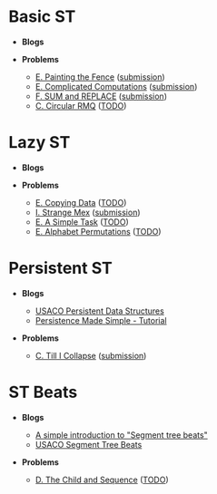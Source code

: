 # Basic ST
* __Blogs__



* __Problems__

  * [E. Painting the Fence](https://codeforces.com/gym/101911/problem/E) ([submission](https://codeforces.com/gym/101911/submission/144164422))
  * [E. Complicated Computations](https://codeforces.com/contest/1436/problem/E) ([submission](https://codeforces.com/contest/1436/submission/144076353))
  * [F. SUM and REPLACE](https://codeforces.com/problemset/problem/920/F) ([submission](https://codeforces.com/contest/920/submission/115521562))
  * [C. Circular RMQ](https://codeforces.com/problemset/problem/52/C) ([TODO]())


# Lazy ST
* __Blogs__



* __Problems__

  * [E. Copying Data](https://codeforces.com/problemset/problem/292/E) ([TODO]())
  * [I. Strange Mex](https://codeforces.com/gym/102862/problem/I) ([submission](https://codeforces.com/gym/102862/submission/143921192))
  * [E. A Simple Task](https://codeforces.com/problemset/problem/558/E) ([TODO]())
  * [E. Alphabet Permutations](https://codeforces.com/problemset/problem/610/E) ([TODO]())


# Persistent ST
* __Blogs__

  * [USACO Persistent Data Structures](https://usaco.guide/adv/persistent?lang=cpp)
  * [Persistence Made Simple - Tutorial](https://discuss.codechef.com/t/persistence-made-simple-tutorial/14915/4)


* __Problems__

  * [C. Till I Collapse](https://codeforces.com/contest/786/problem/C) ([submission](https://codeforces.com/contest/786/submission/172295333))



# ST Beats
* __Blogs__

  * [A simple introduction to "Segment tree beats"](https://codeforces.com/blog/entry/57319)
  * [USACO Segment Tree Beats](https://usaco.guide/adv/segtree-beats?lang=cpp)


* __Problems__

  * [D. The Child and Sequence](https://codeforces.com/contest/438/problem/D) ([TODO]())
